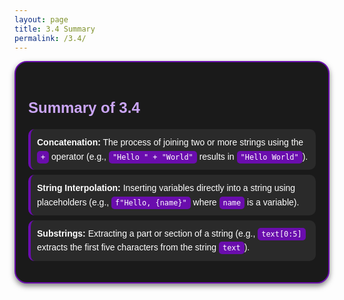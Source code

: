 ```yaml
---
layout: page
title: 3.4 Summary
permalink: /3.4/
---
```


<style>
  .summary-box {
    background-color: #1a1a1a; /* Dark background */
    color: #ffffff; /* White text */
    border: 2px solid #6a0dad; /* Purple border */
    border-radius: 20px; /* Rounded corners */
    padding: 20px;
    font-family: Arial, sans-serif; /* Clean font */
    line-height: 1.6; /* Improve readability */
    box-shadow: 0 4px 8px rgba(0, 0, 0, 0.5); /* Subtle shadow */
  }
  
  .summary-box h2 {
    color: #cba6f7; /* Light purple heading */
    font-size: 1.5rem;
    margin-bottom: 15px;
  }
  
  .summary-box ul {
    list-style-type: none; /* Remove default bullet points */
    padding-left: 0;
  }
  
  .summary-box li {
    background-color: #2a2a2a; /* Slightly lighter for list items */
    padding: 10px;
    margin-bottom: 8px;
    border-left: 4px solid #6a0dad; /* Purple border on list items */
    border-radius: 10px;
  }
  
  .summary-box code {
    background-color: #6a0dad; /* Purple code background */
    padding: 3px 6px;
    border-radius: 5px;
    color: #ffffff; /* White code text */
  }
</style>

<div class="summary-box">
  <h2>Summary of 3.4</h2>
  <ul>
    <li><strong>Concatenation:</strong> The process of joining two or more strings using the <code>+</code> operator (e.g., <code>"Hello " + "World"</code> results in <code>"Hello World"</code>).</li>
    <li><strong>String Interpolation:</strong> Inserting variables directly into a string using placeholders (e.g., <code>f"Hello, {name}"</code> where <code>name</code> is a variable).</li>
    <li><strong>Substrings:</strong> Extracting a part or section of a string (e.g., <code>text[0:5]</code> extracts the first five characters from the string <code>text</code>).</li>
  </ul>
</div>
